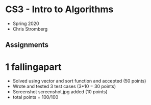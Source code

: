 # CS3 - Intro to Algorithms
- Spring 2020
- Chris Stromberg
## Assignments

# 1 fallingapart
- Solved using vector and sort function and accepted (50 points)
- Wrote and tested 3 test cases (3*10 = 30 points)
- Screenshot screenshot.jpg added (10 points)
- total points = 100/100
